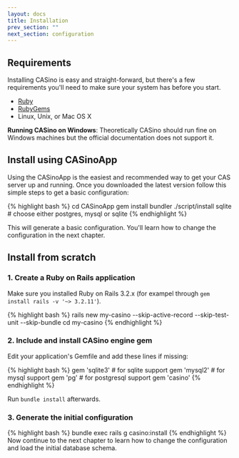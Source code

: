 ```yaml
---
layout: docs
title: Installation
prev_section: ""
next_section: configuration
---
```


## Requirements

Installing CASino is easy and straight-forward, but there's a few requirements you'll need to make sure your system has before you start.

* [Ruby](http://www.ruby-lang.org/en/downloads/)
* [RubyGems](http://rubygems.org/pages/download)
* Linux, Unix, or Mac OS X

**Running CASino on Windows**: Theoretically CASino should run fine on Windows machines but the official documentation does not support it.

## Install using CASinoApp

Using the CASinoApp is the easiest and recommended way to get your CAS server up and running. Once you downloaded the latest version follow this simple steps to get a basic configuration:

{% highlight bash %}
cd CASinoApp
gem install bundler
./script/install sqlite # choose either postgres, mysql or sqlite
{% endhighlight %}

This will generate a basic configuration. You'll learn how to change the configuration in the next chapter.

## Install from scratch

### 1. Create a Ruby on Rails application

Make sure you installed Ruby on Rails 3.2.x (for exampel through `gem install rails -v '~> 3.2.11'`).

{% highlight bash %}
rails new my-casino --skip-active-record --skip-test-unit --skip-bundle
cd my-casino
{% endhighlight %}

### 2. Include and install CASino engine gem

Edit your application's Gemfile and add these lines if missing:

{% highlight bash %}
gem 'sqlite3'   # for sqlite support
gem 'mysql2'    # for mysql support
gem 'pg'        # for postgresql support
gem 'casino'
{% endhighlight %}

Run `bundle install` afterwards.

### 3. Generate the initial configuration

{% highlight bash %}
bundle exec rails g casino:install
{% endhighlight %}
Now continue to the next chapter to learn how to change the configuration and load the initial database schema.
